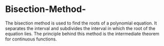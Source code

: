 # Bisection-Method-
The bisection method is used to find the roots of a polynomial equation. It separates the interval and subdivides the interval in which the root of the equation lies. The principle behind this method is the intermediate theorem for continuous functions.
